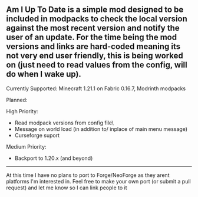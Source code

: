 Am I Up To Date is a simple mod designed to be included in modpacks to check the local version against the most recent version and notify the user of an update. For the time being the mod versions and links are hard-coded meaning its not very end user friendly, this is being worked on (just need to read values from the config, will do when I wake up).
---------------------------------------------------------------------------------------------------------------------------------------------------------------------------------------------------------------------------------------------

Currently Supported:
Minecraft 1.21.1 on Fabric 0.16.7, Modrinth modpacks

Planned:

High Priority:
* Read modpack versions from config file\
* Message on world load (in addition to/ inplace of main menu message)
* Curseforge suport

Medium Priority:
* Backport to 1.20.x (and beyond)
---------------------------------------------------------------------------------------------------------------------------------------------------------------------------------------------------------------------------------------------

At this time I have no plans to port to Forge/NeoForge as they arent platforms I'm interested in. Feel free to make your own port (or submit a pull request) and let me know so I can link people to it
